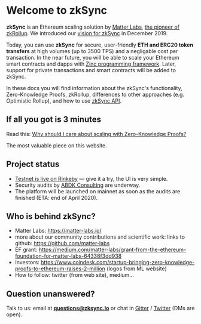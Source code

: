 # Welcome to zkSync

**zkSync** is an Ethereum scaling solution by [Matter Labs](https://matter-labs.io), [the pioneer of zkRollup](https://medium.com/matter-labs/grant-from-the-ethereum-foundation-for-matter-labs-64338f3dd938). We introduced our [vision for zkSync](https://medium.com/matter-labs/introducing-zk-sync-the-missing-link-to-mass-adoption-of-ethereum-14c9cea83f58) in December 2019.

Today, you can use **zkSync** for secure, user-friendly **ETH and ERC20 token transfers** at high volumes (up to 3500 TPS) and a negligable cost per transaction. In the near future, you will be able to scale your Ethereum smart contracts and dapps with [Zinc programming framework](https://medium.com/matter-labs/zinc-update-v0-1-5-open-source-video-from-zksummit-d079dcfd1b15). Later, support for private transactions and smart contracts will be added to zkSync.

In these docs you will find information about the zkSync's functionality, Zero-Knowledge Proofs, zkRollup, differences to other approaches (e.g. Optimistic Rollup), and how to use [zkSync API](/dev/).

## If all you got is 3 minutes

Read this: [Why should I care about scaling with Zero-Knowledge Proofs?](/overview/why/)

The most valuable piece on this website.

## Project status

- [Testnet is live on Rinkeby](https://demo.zksync.dev/explorer/) — give it a try, the UI is very simple.
- Security audits by [ABDK Consulting](https://www.abdk.consulting/) are underway.
- The platform will be launched on mainnet as soon as the audits are finished (ETA: end of April 2020).

## Who is behind zkSync?

- Matter Labs: https://matter-labs.io/
- more about our community contributions and scientific work: links to github: https://github.com/matter-labs
- EF grant: https://medium.com/matter-labs/grant-from-the-ethereum-foundation-for-matter-labs-64338f3dd938
- Investors: https://www.coindesk.com/startup-bringing-zero-knowledge-proofs-to-ethereum-raises-2-million (logos from ML website)
- How to follow: twitter (from web site), medium...

## Question unanswered?

Talk to us: email at **questions@zksync.io** or chat in [Gitter](https://gitter.im/zksync/community) / [Twitter](https://twitter.com/the_matter_labs) (DMs are open).
